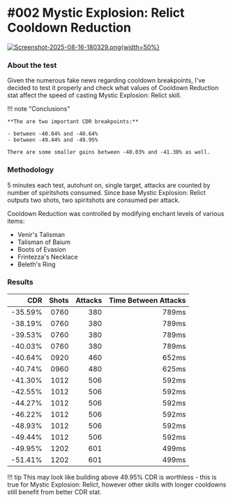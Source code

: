 # #002 Mystic Explosion: Relict Cooldown Reduction

[![Screenshot-2025-08-16-180329.png](https://i.postimg.cc/zXv6KxpW/Screenshot-2025-08-16-180329.png){width=50%}](https://postimg.cc/dLM5Kmbt)


### About the test
Given the numerous fake news regarding cooldown breakpoints, I've decided to test it properly and check what values of Cooldown Reduction stat affect the speed of casting Mystic Explosion: Relict skill.

!!! note "Conclusions"

    **The are two important CDR breakpoints:**

    - between -40.04% and -40.64%
    - between -49.44% and -49.95%

    There are some smaller gains between -40.03% and -41.30% as well.

### Methodology
5 minutes each test, autohunt on, single target, attacks are counted by number of spiritshots consumed. Since base Mystic Explosion: Relict outputs two shots, two spiritshots are consumed per attack.

Cooldown Reduction was controlled by modifying enchant levels of various items:

* Venir's Talisman
* Talisman of Baium
* Boots of Evasion
* Frintezza's Necklace
* Beleth's Ring

### Results

| CDR | Shots | Attacks | Time Between Attacks |
|-----:|---:|---:|---: |
|-35.59% | 0760 | 380 | 789ms |
|-38.19% | 0760 | 380 | 789ms |
|-39.53% | 0760 | 380 | 789ms |
|-40.03% | 0760 | 380 | 789ms |
|-40.64% | 0920 | 460 | 652ms |
|-40.74% | 0960 | 480 | 625ms |
|-41.30% | 1012 | 506 | 592ms |
|-42.55% | 1012 | 506 | 592ms |
|-44.27% | 1012 | 506 | 592ms |
|-46.22% | 1012 | 506 | 592ms |
|-48.93% | 1012 | 506 | 592ms |
|-49.44% | 1012 | 506 | 592ms |
|-49.95% | 1202 | 601 | 499ms |
|-51.41% | 1202 | 601 | 499ms |

!!! tip
    This may look like building above 49.95% CDR is worthless - this is true for Mystic Explosion: Relict, however other skills with longer cooldowns still benefit from better CDR stat.


